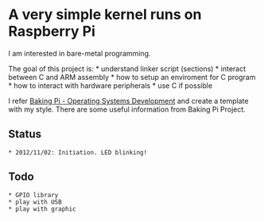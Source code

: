 A very simple kernel runs on Raspberry Pi
========
I am interested in bare-metal programming.

The goal of this project is:
	* understand linker script (sections)
	* interact between C and ARM assembly 
	* how to setup an enviroment for C program
	* how to interact with hardware peripherals
	* use C if possible

I refer [Baking Pi - Operating Systems Development](http://www.cl.cam.ac.uk/freshers/raspberrypi/tutorials/os/) and create a template with my style.
There are some useful information from Baking Pi Project.

Status
--------
	* 2012/11/02: Initiation. LED blinking!

Todo
--------
	* GPIO library
	* play with USB
	* play with graphic

